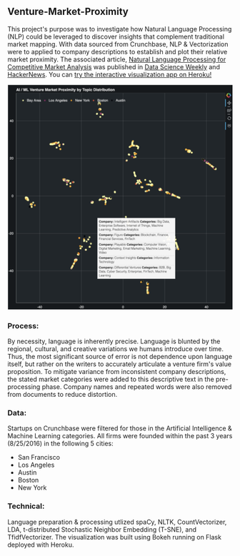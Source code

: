 ## Venture-Market-Proximity

This project's purpose was to investigate how Natural Language Processing (NLP) could be leveraged to discover insights that complement traditional market mapping. With data sourced from Crunchbase, NLP & Vectorization were to applied to company descriptions to establish and plot their relative market proximity. The associated article, [Natural Language Processing for Competitive Market Analysis](https://medium.com/@rwmyers46/marketing-with-nlp-765f4c607104) was published in [Data Science Weekly](https://www.datascienceweekly.org/) and [HackerNews](https://news.ycombinator.com/). You can [try the interactive visualization app on Heroku!](https://ai-ventures.herokuapp.com/)

![img](img/app_screenshot.png)

### Process:
By necessity, language is inherently precise. Language is blunted by the regional, cultural, and creative variations we humans introduce over time. Thus, the most significant source of error is not dependence upon language itself, but rather on the writers to accurately articulate a venture firm's value proposition. To mitigate variance from inconsistent company descriptions, the stated market categories were added to this descriptive text in the pre-processing phase. Company names and repeated words were also removed from documents to reduce distortion.

### Data:
Startups on Crunchbase were filtered for those in the Artificial Intelligence & Machine Learning categories. All firms were founded within the past 3 years (8/25/2016) in the following 5 cities:

* San Francisco
* Los Angeles
* Austin
* Boston
* New York

### Technical:
Language preparation & processing utlized spaCy, NLTK, CountVectorizer, LDA, t-distributed Stochastic Neighbor Embedding (T-SNE), and TfidfVectorizer. The visualization was built using Bokeh running on Flask deployed with Heroku. 
